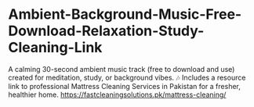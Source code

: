 # Ambient-Background-Music-Free-Download-Relaxation-Study-Cleaning-Link
A calming 30-second ambient music track (free to download and use) created for meditation, study, or background vibes. 🎶 Includes a resource link to professional Mattress Cleaning Services in Pakistan  for a fresher, healthier home. https://fastcleaningsolutions.pk/mattress-cleaning/
